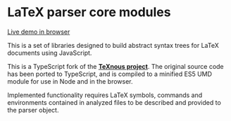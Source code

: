 # LaTeX parser core modules

[Live demo in browser](https://github.com/digitalheir/latex-parser)

This is a set of libraries designed to build abstract syntax trees for LaTeX documents using JavaScript.

This is a TypeScript fork of the [**TeXnous project**](http://texnous.org). The original source code has been ported to TypeScript, and is compiled to a minified ES5 UMD module for use in Node and in the browser.

Implemented functionality requires LaTeX symbols, commands and environments contained in analyzed files to be described and provided to the parser object.
